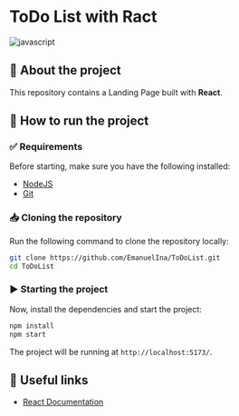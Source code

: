 [JAVASCRIPT__BADGE]: https://img.shields.io/badge/Javascript-000?style=for-the-badge&logo=javascript  

# ToDo List with Ract 

![javascript][JAVASCRIPT__BADGE]

## 📌 About the project
This repository contains a Landing Page built with **React**.

## 🚀 How to run the project

### ✅ Requirements
Before starting, make sure you have the following installed:

- [NodeJS](https://nodejs.org/) 
- [Git](https://git-scm.com/)

### 📥 Cloning the repository
Run the following command to clone the repository locally:

```bash
git clone https://github.com/EmanuelIna/ToDoList.git
cd ToDoList
```

### ▶️ Starting the project
Now, install the dependencies and start the project:

```bash
npm install
npm start
```
The project will be running at `http://localhost:5173/`.
   
## 🔗 Useful links
- [React Documentation](https://react.dev)



